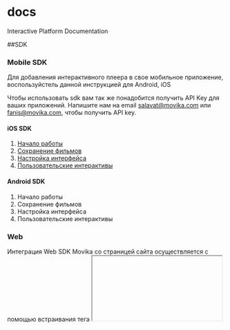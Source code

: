 # docs
Interactive Platform Documentation

##SDK 
### Mobile SDK
Для добавления интерактивного плеера в свое мобильное приложение, воспользуйстель данной инструкцией для Android, iOS

Чтобы использовать sdk вам так же понадобится получить API Key для ваших приложений. Напишите нам на email salavat@movika.com или fanis@movika.com, чтобы получить API key.  

#### iOS SDK
1. [Начало работы](https://github.com/movika/public.docs.movika.com/blob/ios/ios/sdk/get_started.md)
2. [Сохранение фильмов](https://github.com/movika/public.docs.movika.com/blob/ios/ios/sdk/save_state.md) 
3. [Настройка интерфейса](https://github.com/movika/public.docs.movika.com/blob/ios/ios/sdk/ui_customization.md) 
4. [Пользовательские интерактивы](https://github.com/movika/public.docs.movika.com/blob/ios/ios/sdk/custom_events.md)

#### Android SDK
1. Начало работы
2. Сохранение фильмов 
3. Настройка интерфейса 
4. Пользовательские интерактивы

### Web 
Интеграция Web SDK Movika со страницей сайта осуществляется с помощью встраивания тега <iframe>.

На странице сайта определяется местоположение тега <iframe>, который описывается следующими параметрами:   

src -  содержит URL, указывающий на путь, содержащий интерактивный видеоконтент;
width - задает ширину плеера проигрываемого видеоконтента;
height -  задает высоту плеера проигрываемого видеоконтента;
allowFullScreen - разрешает или запрещает полноэкранное воспроизведение видео.
Пример тега <iframe>, отображающего интерактивный видеопроигрыватель размером 840x560 пикселей представлен ниже:

```
 <iframe style="width:840px; height:560px" allowFullScreen src="https://movika.com/player/123Sd">
 </iframe>
```

